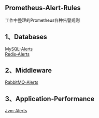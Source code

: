 ## Prometheus-Alert-Rules
工作中整理的Prometheus各种告警规则


## 1、Databases
[MySQL-Alerts](Databases/MySQL/mysql-alerts.yaml)  
[Redis-Alerts](Databases/Redis/redis-alerts.yaml)

## 2、Middleware
[RabbitMQ-Alerts](Middleware/RabbitMQ/rabbitmq-alerts.yaml)

## 3、Application-Performance
[Jvm-Alerts](Application-Performance/Jvm/jvm-alerts.yaml)
